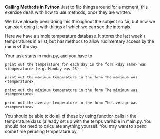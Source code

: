 <b>Calling Methods in Python</b>
Just to flip things around for a moment, this exercise deals with how to use methods, once they are written.

We have already been doing this throughout the subject so far, but now we can start doing it with things of which we can see the internals.

Here we have a simple temperature database. It stores the last week's temperatures in a list, but has methods to allow rudimentary access by the name of the day.

Your task starts in  main.py, and you have to 

    print out the temperature for each day in the form <day name> was <temperature> (e.g. Monday was 25),

    print out the maximum temperature in the form The maximum was <temperature>

    print out the minimum temperature in the form The minimum was <temperature>

    print out the average temperature in the form The average was <temperature>

You should be able to do all of these by using function calls in the temperature class (already set up with the temps variable in main.py. You should not need to calculate anything yourself. You may want to spend some time perusing temperature.py.